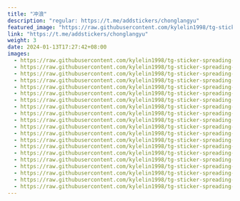 ```yaml
---
title: "冲浪"
description: "regular: https://t.me/addstickers/chonglangyu"
featured_image: "https://raw.githubusercontent.com/kylelin1998/tg-sticker-spreading-worldwide-images/main/img/ab98ac9d-f9a1-4669-b063-7fa6c20dfd95.jpg"
link: "https://t.me/addstickers/chonglangyu"
weight: 3
date: 2024-01-13T17:27:42+08:00
images:
  - https://raw.githubusercontent.com/kylelin1998/tg-sticker-spreading-worldwide-images/main/img/ab98ac9d-f9a1-4669-b063-7fa6c20dfd95.jpg
  - https://raw.githubusercontent.com/kylelin1998/tg-sticker-spreading-worldwide-images/main/img/f596341a-4922-4dad-8aaa-f9f3e11e43e7.jpg
  - https://raw.githubusercontent.com/kylelin1998/tg-sticker-spreading-worldwide-images/main/img/09f02f90-9020-43b8-bad8-ce15b1852644.jpg
  - https://raw.githubusercontent.com/kylelin1998/tg-sticker-spreading-worldwide-images/main/img/bc4f6bf2-1763-40e1-9c5b-d5e06adaa1ad.jpg
  - https://raw.githubusercontent.com/kylelin1998/tg-sticker-spreading-worldwide-images/main/img/e5bc7417-58b8-4ed2-b482-5e4017b26ca2.jpg
  - https://raw.githubusercontent.com/kylelin1998/tg-sticker-spreading-worldwide-images/main/img/89e68313-90d7-492a-a29a-eea10f4ec724.jpg
  - https://raw.githubusercontent.com/kylelin1998/tg-sticker-spreading-worldwide-images/main/img/879beff3-5aa8-4167-a39c-d1a513abafd0.jpg
  - https://raw.githubusercontent.com/kylelin1998/tg-sticker-spreading-worldwide-images/main/img/bcef2c31-6a41-40b6-b414-709760dbee9c.jpg
  - https://raw.githubusercontent.com/kylelin1998/tg-sticker-spreading-worldwide-images/main/img/85862ed7-6316-4297-a5ea-eeb2df226b31.jpg
  - https://raw.githubusercontent.com/kylelin1998/tg-sticker-spreading-worldwide-images/main/img/3a9ae290-97e5-4de4-9571-5288c70ff70c.jpg
  - https://raw.githubusercontent.com/kylelin1998/tg-sticker-spreading-worldwide-images/main/img/83146474-3107-4dcf-91a0-83fe1909626d.jpg
  - https://raw.githubusercontent.com/kylelin1998/tg-sticker-spreading-worldwide-images/main/img/c7fb010d-cfcd-4e97-8e59-b56edbd4e68f.jpg
  - https://raw.githubusercontent.com/kylelin1998/tg-sticker-spreading-worldwide-images/main/img/443a61f7-4206-4eb8-a558-55f567c7ef4a.jpg
  - https://raw.githubusercontent.com/kylelin1998/tg-sticker-spreading-worldwide-images/main/img/0e4480a6-d128-42ff-9528-264b820fd925.jpg
  - https://raw.githubusercontent.com/kylelin1998/tg-sticker-spreading-worldwide-images/main/img/b5a6d1bc-7cdd-4be9-94e8-0a3d5f27eed5.jpg
  - https://raw.githubusercontent.com/kylelin1998/tg-sticker-spreading-worldwide-images/main/img/bd21fe70-f58c-4b13-83ba-e18eca76b0f9.jpg
  - https://raw.githubusercontent.com/kylelin1998/tg-sticker-spreading-worldwide-images/main/img/55f85c05-470d-4350-891d-508971a10380.jpg
  - https://raw.githubusercontent.com/kylelin1998/tg-sticker-spreading-worldwide-images/main/img/1a4923b2-d999-4727-9a4e-916873dd4bba.jpg
  - https://raw.githubusercontent.com/kylelin1998/tg-sticker-spreading-worldwide-images/main/img/97fe07de-bf08-46dd-ba12-317897ca34f3.jpg
  - https://raw.githubusercontent.com/kylelin1998/tg-sticker-spreading-worldwide-images/main/img/4c62a9ac-8492-430f-8d3f-3a6536ad0210.jpg
---
```

